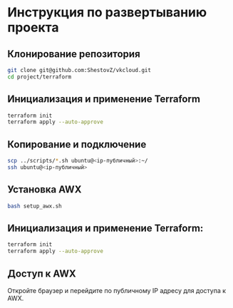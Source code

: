 # Инструкция по развертыванию проекта

## Клонирование репозитория
```bash
git clone git@github.com:ShestovZ/vkcloud.git
cd project/terraform
```

## Инициализация и применение Terraform

```bash
terraform init
terraform apply --auto-approve
```

## Копирование и подключение

```bash
scp ../scripts/*.sh ubuntu@<ip-публичный>:~/
ssh ubuntu@<ip-публичный>
```

## Установка AWX

```bash
bash setup_awx.sh
```

## Инициализация и применение Terraform:
```bash
terraform init
terraform apply --auto-approve
```

## Доступ к AWX

Откройте браузер и перейдите по публичному IP адресу для доступа к AWX.




